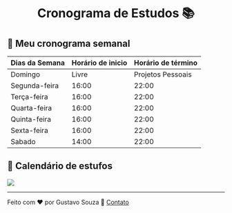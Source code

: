 <h1 align="center">
    Cronograma de Estudos 📚
</h1>

  
## :rocket: Meu cronograma semanal


| Dias da Semana | Horário de inicio | Horário de término |
|    --------    |      --------     |       --------     |
| Domingo        | Livre             | Projetos Pessoais  |
| Segunda-feira  | 16:00             | 22:00              |
| Terça-feira    | 16:00             | 22:00              |
| Quarta-feira   | 16:00             | 22:00              |
| Quinta-feira   | 16:00             | 22:00              |
| Sexta-feira    | 16:00             | 22:00              |
| Sabado         | 14:00             | 22:00              |

## :rocket: Calendário de estufos

![](https://i.imgur.com/lMM5LBw.png)

---

Feito com ♥ por Gustavo Souza :wave: [Contato](https://www.linkedin.com/in/eugustavosouza/)

